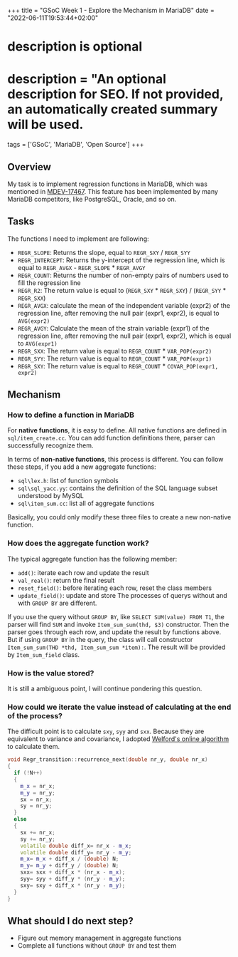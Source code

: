 +++
title = "GSoC Week 1 - Explore the Mechanism in MariaDB"
date = "2022-06-11T19:53:44+02:00"

#
# description is optional
#
# description = "An optional description for SEO. If not provided, an automatically created summary will be used.

tags = ['GSoC', 'MariaDB', 'Open Source']
+++
## Overview
My task is to implement regression functions in MariaDB, which was mentioned in [MDEV-17467](https://jira.mariadb.org/browse/MDEV-17467). This feature has been implemented by many MariaDB competitors, like PostgreSQL, Oracle, and so on.


## Tasks
The functions I need to implement are following:
- `REGR_SLOPE`: Returns the slope, equal to `REGR_SXY` / `REGR_SYY`
- `REGR_INTERCEPT`: Returns the y-intercept of the regression line, which is
equal to `REGR_AVGX` - `REGR_SLOPE` * `REGR_AVGY`
- `REGR_COUNT`: Returns the number of non-empty pairs of numbers used to
fill the regression line
- `REGR_R2`: The return value is equal to (`REGR_SXY` * `REGR_SXY`) /
(`REGR_SYY` * `REGR_SXX`)
- `REGR_AVGX`: calculate the mean of the independent variable (expr2) of the
regression line, after removing the null pair (expr1, expr2), is equal to
`AVG(expr2)`
- `REGR_AVGY`: Calculate the mean of the strain variable (expr1) of the
regression line, after removing the null pair (expr1, expr2), which is equal to
`AVG(expr1)`
- `REGR_SXX`: The return value is equal to `REGR_COUNT` * `VAR_POP(expr2)`
- `REGR_SYY`: The return value is equal to `REGR_COUNT` * `VAR_POP(expr1)`
- `REGR_SXY`: The return value is equal to `REGR_COUNT` * `COVAR_POP(expr1, expr2)`

## Mechanism
### How to define a function in MariaDB
For **native functions**, it is easy to define. All native functions are defined in `sql/item_create.cc`. You can add function definitions there, parser can successfully recognize them.

In terms of **non-native functions**, this process is different. You can follow these steps, if you add a new aggregate functions:
- `sql\lex.h`: list of function symbols
- `sql\sql_yacc.yy`: contains the definition of the SQL language subset understood by MySQL
- `sql\item_sum.cc`: list all of aggregate functions

Basically, you could only modify these three files to create a new non-native function.
### How does the aggregate function work?
The typical aggregate function has the following member:
- `add()`: iterate each row and update the result
- `val_real()`: return the final result
- `reset_field()`: before iterating each row, reset the class members
- `update_field()`: update and store
The processes of querys without and with `GROUP BY` are different.

If you use the query without `GROUP BY`, like `SELECT SUM(value) FROM T1`, the parser will find `SUM` and invoke `Item_sum_sum(thd, $3)` constructor. Then the parser goes through each row, and update the result by functions above. But if using `GROUP BY` in the query, the class will call constructor `  Item_sum_sum(THD *thd, Item_sum_sum *item):`. The result will be provided by `Item_sum_field` class.

### How is the value stored?
It is still a ambiguous point, I will continue pondering this question.

### How could we iterate the value instead of calculating at the end of the process?
The difficult point is to calculate `sxy`, `syy` and `sxx`. Because they are equivalent to variance and covariance, I adopted [Welford's online algorithm](https://www.wikiwand.com/en/Algorithms_for_calculating_variance#/Online) to calculate them.

```cpp
void Regr_transition::recurrence_next(double nr_y, double nr_x)
{
  if (!N++)
  {
    m_x = nr_x;
    m_y = nr_y;
    sx = nr_x;
    sy = nr_y;
  }
  else
  {
    sx += nr_x;
    sy += nr_y;
    volatile double diff_x= nr_x - m_x;
    volatile double diff_y= nr_y - m_y;
    m_x= m_x + diff_x / (double) N;
    m_y= m_y + diff_y / (double) N;
    sxx= sxx + diff_x * (nr_x - m_x);
    syy= syy + diff_y * (nr_y - m_y);
    sxy= sxy + diff_x * (nr_y - m_y);
  }
}
```



## What should I do next step?
- Figure out memory management in aggregate functions
- Complete all functions without `GROUP BY` and test them